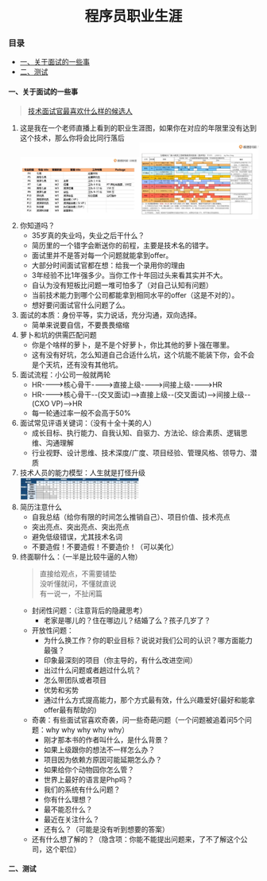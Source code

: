 <h1 align='center'>程序员职业生涯</h1>

<h3 >目录</h3>

- [一、关于面试的一些事](#一关于面试的一些事)
- [二、测试](#二测试)

#### 一、关于面试的一些事
> [技术面试官最喜欢什么样的候选人](https://www.bilibili.com/video/BV1vf4y1u7VW?from=search&seid=15581572562717353932&spm_id_from=333.337.0.0)
1. 这是我在一个老师直播上看到的职业生涯图，如果你在对应的年限里没有达到这个技术，那么你将会比同行落后<br />
    <img src="./img/img_year.jpg" width=50% ><img src="./img/img_money.jpg" width=50%>
2. 你知道吗？
   + 35岁真的失业吗，失业之后干什么？
   + 简历里的一个错字会断送你的前程，主要是技术名的错字。
   + 面试里并不是答对每一个问题就能拿到offer。
   + 大部分时间面试官都在想：给我一个录用你的理由
   + 3年经验不比1年强多少。当你工作十年回过头来看其实并不大。
   + 自认为没有短板比问题一堆可怕多了（对自己认知有问题）
   + 当前技术能力到哪个公司都能拿到相同水平的offer（这是不对的）。
   + 想好要问面试官什么问题了么。
3. 面试的本质：身份平等，实力说话，充分沟通，双向选择。
   + 简单来说要自信，不要畏畏缩缩
4. 萝卜和坑的供需匹配问题
   + 你是个啥样的萝卜，是不是个好萝卜，你比其他的萝卜强在哪里。
   + 这有没有好坑，怎么知道自己合适什么坑，这个坑能不能装下你，会不会是个天坑，还有没有其他坑。
5. 面试流程：小公司一般就两轮
   + HR---->核心骨干---->直接上级---->间接上级---->HR
   + HR---->核心骨干--(交叉面试)-->直接上级--(交叉面试)-->间接上级--(CXO VP)-->HR
   + 每一轮通过率一般不会高于50%
6. 面试常见评语关键词：（没有十全十美的人）
   + 成长目标、执行能力、自我认知、自驱力、方法论、综合素质、逻辑思维、沟通理解
   + 行业视野、设计思维、技术深度/广度、项目经验、管理风格、领导力、潜质 
7. 技术人员的能力模型：人生就是打怪升级<br />
   <img src="./img/img_lv.jpg" width=50%>
8. 简历注意什么
   + 自我总结（给你有限的时间怎么推销自己）、项目价值、技术亮点
   + 突出亮点、突出亮点、突出亮点
   + 避免低级错误，尤其技术名词
   + 不要造假！不要造假！不要造价！（可以美化）
9. 终面聊什么：（一半是比较牛逼的人物）
   > 直接给观点，不需要铺垫<br />
   > 没听懂就问，不懂就直说<br />
   > 有一说一，不扯闲篇<br />
   + 封闭性问题：（注意背后的隐藏思考）
     - 老家是哪儿的？住在哪边儿？结婚了么？孩子几岁了？
   + 开放性问题：
     - 为什么换工作？你的职业目标？说说对我们公司的认识？哪方面能力最强？
     - 印象最深刻的项目（你主导的，有什么改进空间）
     - 出过什么问题或者趟过什么坑？
     - 怎么带团队或者项目
     - 优势和劣势
     - 通过什么方式提高能力，那个方式最有效，什么兴趣爱好(最好和能拿offer最有帮助的)
   + 奇袭：有些面试官喜欢奇袭，问一些奇葩问题（一个问题被追着问5个问题：why why why why why）
     - 刚才那本书的作者叫什么，是什么背景？
     - 如果上级跟你的想法不一样怎么办？
     - 项目因为依赖方原因可能延期怎么办？
     - 如果给你个动物园你怎么管？
     - 世界上最好的语言是Php吗？
     - 我们的系统有什么问题？
     - 你有什么理想？
     - 最不能忍什么？
     - 最近在关注什么？
     - 还有么？（可能是没有听到想要的答案）
    + 还有什么想了解的？（隐含项：你能不能提出问题来，了不了解这个公司，这个职位）

#### 二、测试